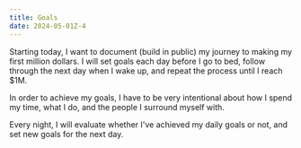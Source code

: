 ```yaml
---
title: Goals
date: 2024-05-01Z-4
---
```


Starting today, I want to document (build in public) my journey to making my first million dollars. I will set goals each day before I go to bed, follow through the next day when I wake up, and repeat the process until I reach $1M.

In order to achieve my goals, I have to be very intentional about how I spend my time, what I do, and the people I surround myself with.

Every night, I will evaluate whether I've achieved my daily goals or not, and set new goals for the next day.
